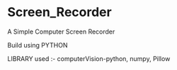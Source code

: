# Screen_Recorder
A Simple Computer Screen Recorder

Build using PYTHON

LIBRARY used :-
computerVision-python,
numpy,
Pillow
